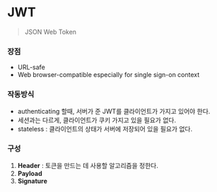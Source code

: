 # JWT
> JSON Web Token

### 장점
- URL-safe
- Web browser-compatible especially for single sign-on context

### 작동방식
- authenticating 할때, 서버가 준 JWT를 클라이언트가 가지고 있어야 한다.
- 세션과는 다르게, 클라이언트가 쿠키 가지고 있을 필요가 없다.
- stateless : 클라이언트의 상태가 서버에 저장되어 있을 필요가 없다.

### 구성
1. **Header** :  토큰을 만드는 데 사용할 알고리즘을 정한다.
2. **Payload** 
3. **Signature**
